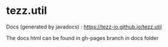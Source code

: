 # tezz.util

Docs (generated by javadocs) : https://tezz-io.github.io/tezz.util

The docs html can be found in gh-pages branch in docs folder

